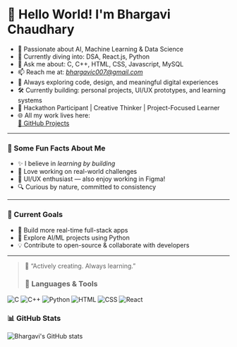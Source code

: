 # 👋 Hello World! I'm Bhargavi Chaudhary

- 👀 Passionate about AI, Machine Learning & Data Science  
- 🌱 Currently diving into: DSA, React.js, Python  
- 💬 Ask me about: C, C++, HTML, CSS, Javascript, MySQL 
- 📫 Reach me at: *bhargavic007@gmail.com*  
- 🧠 Always exploring code, design, and meaningful digital experiences  
- 🛠 Currently building: personal projects, UI/UX prototypes, and learning systems  
- 🎯 Hackathon Participant | Creative Thinker | Project-Focused Learner  
- 🌐 All my work lives here:  
  [📁 GitHub Projects](https://github.com/BhargaviChaudhary)

---

### 📌 Some Fun Facts About Me
- ✨ I believe in *learning by building*
- 🧩 Love working on real-world challenges
- 🎨 UI/UX enthusiast — also enjoy working in Figma!
- 🔍 Curious by nature, committed to consistency

---

### 🚀 Current Goals
- 🔧 Build more real-time full-stack apps  
- 🧪 Explore AI/ML projects using Python  
- 💡 Contribute to open-source & collaborate with developers  

---

> 💬 “Actively creating. Always learning.”
> ### 🧰 Languages & Tools  
![C](https://img.shields.io/badge/C-00599C?style=for-the-badge&logo=c&logoColor=white)
![C++](https://img.shields.io/badge/C++-00599C?style=for-the-badge&logo=cplusplus&logoColor=white)
![Python](https://img.shields.io/badge/Python-3776AB?style=for-the-badge&logo=python&logoColor=white)
![HTML](https://img.shields.io/badge/HTML5-E34F26?style=for-the-badge&logo=html5&logoColor=white)
![CSS](https://img.shields.io/badge/CSS3-1572B6?style=for-the-badge&logo=css3&logoColor=white)
![React](https://img.shields.io/badge/React.js-61DAFB?style=for-the-badge&logo=react&logoColor=black)

### 📊 GitHub Stats  
![Bhargavi's GitHub stats](https://github-readme-stats.vercel.app/api?username=BhargaviChaudhary&show_icons=true&theme=tokyonight)
